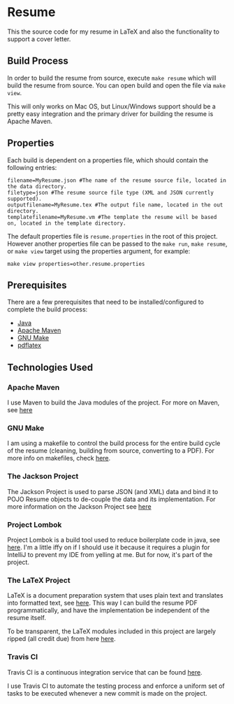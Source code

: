 # Resume

This the source code for my resume in LaTeX and also the functionality to support a cover letter.

## Build Process

In order to build the resume from source, execute `make resume` which will build the resume from 
source. You can open build and open the file via `make view`. 

This will only works on Mac OS, but Linux/Windows support should be a pretty easy integration and 
the primary driver for building the resume is Apache Maven.

## Properties

Each build is dependent on a properties file, which should contain the following entries:
```properties
filename=MyResume.json #The name of the resume source file, located in the data directory.
filetype=json #The resume source file type (XML and JSON currently supported).
outputfilename=MyResume.tex #The output file name, located in the out directory.
templatefilename=MyResume.vm #The template the resume will be based on, located in the template directory.
```

The default properties file is `resume.properties` in the root of this project. However another 
properties file can be passed to the `make run`, `make resume`, or `make view` target using the 
properties argument, for example:

```commandline
make view properties=other.resume.properties
``` 

## Prerequisites

There are a few prerequisites that need to be installed/configured to complete the build process:

* [Java](https://www.java.com/en/ "Duh")
* [Apache Maven](https://maven.apache.org/ "Apache Maven")
* [GNU Make](https://www.gnu.org/software/make/ "GNU Make")
* [pdflatex](http://www.math.rug.nl/~trentelman/jacob/pdflatex/pdflatex.html "pdflatex")

## Technologies Used

### Apache Maven

I use Maven to build the Java modules of the project. For more on Maven, see 
[here](https://maven.apache.org/ "Apache Maven")

### GNU Make

I am using a makefile to control the build process for the entire build cycle of the resume 
(cleaning, building from source, converting to a PDF). For more info on makefiles, check 
[here](https://www.gnu.org/software/make/ "GNU Make").

### The Jackson Project

The Jackson Project is used to parse JSON (and XML) data and bind it to POJO Resume objects to 
de-couple the data and its implementation. For more information on the Jackson Project see 
[here](https://github.com/FasterXML/jackson "The Jackson Project") 

### Project Lombok

Project Lombok is a build tool used to reduce boilerplate code in java, see
[here](https://projectlombok.org/ "Project Lombok"). I'm a little iffy on if I should use it because
it requires a plugin for IntelliJ to prevent my IDE from yelling at me. But for now, it's part of 
the project.

### The LaTeX Project

LaTeX is a document preparation system that uses plain text and translates into formatted text, see 
[here](https://www.latex-project.org/ "The LaTex Project"). This way I can build the resume PDF 
programmatically, and have the implementation be independent of the resume itself.

To be transparent, the LaTeX modules included in this project are largely ripped (all credit due) 
from here [here](https://www.sharelatex.com/templates/cv-or-resume?&nocdn=true "ShareLaTeX").


### Travis CI

Travis CI is a continuous integration service that can be found 
[here](https://travis-ci.org/ "Travis CI").

I use Travis CI to automate the testing process and enforce a uniform set of tasks to be executed 
whenever a new commit is made on the project.